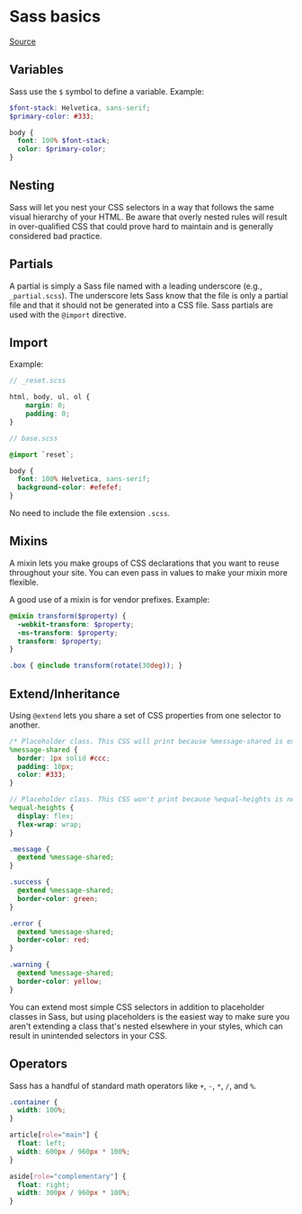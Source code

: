 # Sass basics

[Source](https://sass-lang.com/guide)

## Variables

Sass use the `$` symbol to define a variable. Example:

```scss
$font-stack: Helvetica, sans-serif;
$primary-color: #333;

body {
  font: 100% $font-stack;
  color: $primary-color;
}
```

## Nesting

Sass will let you nest your CSS selectors in a way that follows the same visual hierarchy of your HTML. Be aware that overly nested rules will result in over-qualified CSS that could prove hard to maintain and is generally considered bad practice.

## Partials

A partial is simply a Sass file named with a leading underscore (e.g., `_partial.scss`). The underscore lets Sass know that the file is only a partial file and that it should not be generated into a CSS file. Sass partials are used with the `@import` directive.

## Import

Example:

```scss
// _reset.scss

html, body, ul, ol {
    margin: 0;
    padding: 0;
}
```

```scss
// base.scss

@import `reset`;

body {
  font: 100% Helvetica, sans-serif;
  background-color: #efefef;
}
```

No need to include the file extension `.scss`.

## Mixins

A mixin lets you make groups of CSS declarations that you want to reuse throughout your site. You can even pass in values to make your mixin more flexible. 

A good use of a mixin is for vendor prefixes. Example:

```scss
@mixin transform($property) {
  -webkit-transform: $property;
  -ms-transform: $property;
  transform: $property;
}

.box { @include transform(rotate(30deg)); }
```

## Extend/Inheritance

Using `@extend` lets you share a set of CSS properties from one selector to another.

```scss
/* Placeholder class. This CSS will print because %message-shared is extended. */
%message-shared {
  border: 1px solid #ccc;
  padding: 10px;
  color: #333;
}

// Placeholder class. This CSS won't print because %equal-heights is never extended.
%equal-heights {
  display: flex;
  flex-wrap: wrap;
}

.message {
  @extend %message-shared;
}

.success {
  @extend %message-shared;
  border-color: green;
}

.error {
  @extend %message-shared;
  border-color: red;
}

.warning {
  @extend %message-shared;
  border-color: yellow;
}

```

You can extend most simple CSS selectors in addition to placeholder classes in Sass, but using placeholders is the easiest way to make sure you aren't extending a class that's nested elsewhere in your styles, which can result in unintended selectors in your CSS.

## Operators

Sass has a handful of standard math operators like `+`, `-`, `*`, `/`, and `%`.

```scss
.container {
  width: 100%;
}

article[role="main"] {
  float: left;
  width: 600px / 960px * 100%;
}

aside[role="complementary"] {
  float: right;
  width: 300px / 960px * 100%;
}
```